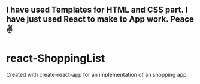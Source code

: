 ## I have used Templates for HTML and CSS part. I have just used React to make to App work. Peace ✌️	

# react-ShoppingList

Created with create-react-app for an implementation of an shopping app
